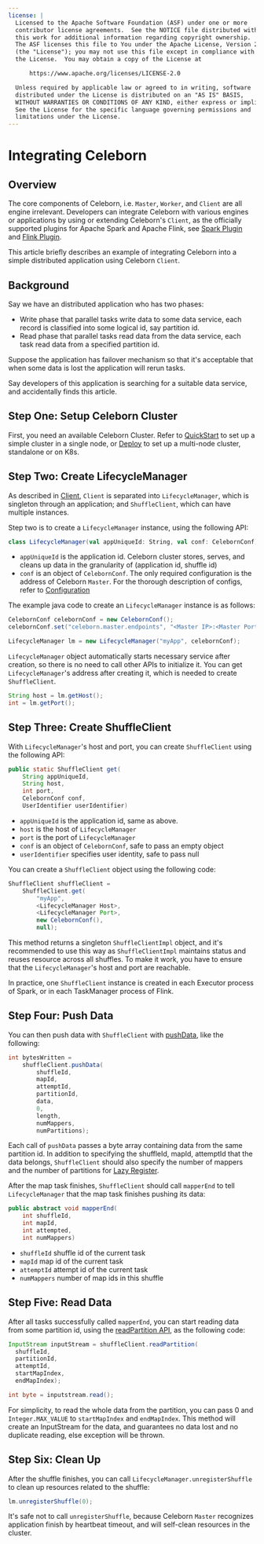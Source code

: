 ```yaml
---
license: |
  Licensed to the Apache Software Foundation (ASF) under one or more
  contributor license agreements.  See the NOTICE file distributed with
  this work for additional information regarding copyright ownership.
  The ASF licenses this file to You under the Apache License, Version 2.0
  (the "License"); you may not use this file except in compliance with
  the License.  You may obtain a copy of the License at

      https://www.apache.org/licenses/LICENSE-2.0

  Unless required by applicable law or agreed to in writing, software
  distributed under the License is distributed on an "AS IS" BASIS,
  WITHOUT WARRANTIES OR CONDITIONS OF ANY KIND, either express or implied.
  See the License for the specific language governing permissions and
  limitations under the License.
---
```


# Integrating Celeborn
## Overview
The core components of Celeborn, i.e. `Master`, `Worker`, and `Client` are all engine irrelevant. Developers can
integrate Celeborn with various engines or applications by using or extending Celeborn's `Client`, as the officially
supported plugins for Apache Spark and Apache Flink, see [Spark Plugin](../../developers/spark) and 
[Flink Plugin](../../developers/flink).

This article briefly describes an example of integrating Celeborn into a simple distributed application using
Celeborn `Client`.

## Background
Say we have an distributed application who has two phases:

- Write phase that parallel tasks write data to some data service, each record is classified into some logical id,
  say partition id.
- Read phase that parallel tasks read data from the data service, each task read data from a specified partition id.

Suppose the application has failover mechanism so that it's acceptable that when some data is lost the application
will rerun tasks.

Say developers of this application is searching for a suitable data service, and accidentally finds this article.

## Step One: Setup Celeborn Cluster
First, you need an available Celeborn Cluster. Refer to [QuickStart](../../) to set up a simple cluster in a
single node, or [Deploy](../../deploy) to set up a multi-node cluster, standalone or on K8s.

## Step Two: Create LifecycleManager
As described in [Client](../../developers/client), `Client` is separated into `LifecycleManager`, which is singleton
through an application; and `ShuffleClient`, which can have multiple instances.

Step two is to create a `LifecycleManager` instance, using the following API:

```scala
class LifecycleManager(val appUniqueId: String, val conf: CelebornConf)
```

- `appUniqueId` is the application id. Celeborn cluster stores, serves, and cleans up data in the granularity of
  (application id, shuffle id)
- `conf` is an object of `CelebornConf`. The only required configuration is the address of Celeborn `Master`. For
  the thorough description of configs, refer to [Configuration](../../configuration)

The example java code to create an `LifecycleManager` instance is as follows:

```java
CelebornConf celebornConf = new CelebornConf();
celebornConf.set("celeborn.master.endpoints", "<Master IP>:<Master Port>");

LifecycleManager lm = new LifecycleManager("myApp", celebornConf);
```

`LifecycleManager` object automatically starts necessary service after creation, so there is no need to call
other APIs to initialize it. You can get `LifecycleManager`'s address after creating it, which is needed to
create `ShuffleClient`.

```java
String host = lm.getHost();
int = lm.getPort();
```

## Step Three: Create ShuffleClient
With `LifecycleManager`'s host and port, you can create `ShuffleClient` using the following API:

```java
public static ShuffleClient get(
    String appUniqueId,
    String host,
    int port,
    CelebornConf conf,
    UserIdentifier userIdentifier)
```

- `appUniqueId` is the application id, same as above.
- `host` is the host of `LifecycleManager`
- `port` is the port of `LifecycleManager`
- `conf` is an object of `CelebornConf`, safe to pass an empty object
- `userIdentifier` specifies user identity, safe to pass null

You can create a `ShuffleClient` object using the following code:

```java
ShuffleClient shuffleClient =
    ShuffleClient.get(
        "myApp",
        <LifecycleManager Host>,
        <LifecycleManager Port>,
        new CelebornConf(),
        null);
```

This method returns a singleton `ShuffleClientImpl` object, and it's recommended to use this way as `ShuffleClientImpl`
maintains status and reuses resource across all shuffles. To make it work, you have to ensure that the
`LifecycleManager`'s host and port are reachable.

In practice, one `ShuffleClient` instance is created in each Executor process of Spark, or in each TaskManager
process of Flink.

## Step Four: Push Data
You can then push data with `ShuffleClient` with [pushData](../../developers/shuffleclient#api-specification), like
the following:

```java
int bytesWritten =
    shuffleClient.pushData(
        shuffleId,
        mapId,
        attemptId,
        partitionId,
        data,
        0,
        length,
        numMappers,
        numPartitions);
```

Each call of `pushData` passes a byte array containing data from the same partition id. In addition to specifying the
shuffleId, mapId, attemptId that the data belongs, `ShuffleClient` should also specify the number of mappers and the
number of partitions for [Lazy Register](../../developers/shuffleclient#lazy-shuffle-register).

After the map task finishes, `ShuffleClient` should call `mapperEnd` to tell `LifecycleManager` that the map task
finishes pushing its data:

```java
public abstract void mapperEnd(
    int shuffleId,
    int mapId,
    int attempted,
    int numMappers)
```

- `shuffleId` shuffle id of the current task
- `mapId` map id of the current task
- `attemptId` attempt id of the current task
- `numMappers` number of map ids in this shuffle

## Step Five: Read Data
After all tasks successfully called `mapperEnd`, you can start reading data from some partition id, using the
[readPartition API](../../developers/shuffleclient#api-specification_1), as the following code:

```java
InputStream inputStream = shuffleClient.readPartition(
  shuffleId,
  partitionId,
  attemptId,
  startMapIndex,
  endMapIndex);

int byte = inputstream.read();
```

For simplicity, to read the whole data from the partition, you can pass 0 and `Integer.MAX_VALUE` to `startMapIndex`
and `endMapIndex`. This method will create an InputStream for the data, and guarantees no data lost and no
duplicate reading, else exception will be thrown.

## Step Six: Clean Up
After the shuffle finishes, you can call `LifecycleManager.unregisterShuffle` to clean up resources related to the
shuffle:

```java
lm.unregisterShuffle(0);
```

It's safe not to call `unregisterShuffle`, because Celeborn `Master` recognizes application finish by heartbeat
timeout, and will self-clean resources in the cluster.